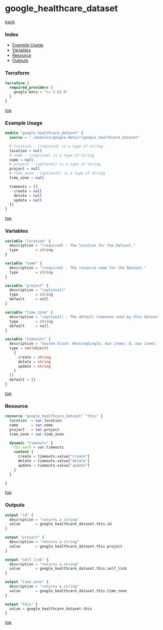 # google_healthcare_dataset

[back](../google-beta.md)

### Index

- [Example Usage](#example-usage)
- [Variables](#variables)
- [Resource](#resource)
- [Outputs](#outputs)

### Terraform

```terraform
terraform {
  required_providers {
    google-beta = ">= 3.62.0"
  }
}
```

[top](#index)

### Example Usage

```terraform
module "google_healthcare_dataset" {
  source = "./modules/google-beta/r/google_healthcare_dataset"

  # location - (required) is a type of string
  location = null
  # name - (required) is a type of string
  name = null
  # project - (optional) is a type of string
  project = null
  # time_zone - (optional) is a type of string
  time_zone = null

  timeouts = [{
    create = null
    delete = null
    update = null
  }]
}
```

[top](#index)

### Variables

```terraform
variable "location" {
  description = "(required) - The location for the Dataset."
  type        = string
}

variable "name" {
  description = "(required) - The resource name for the Dataset."
  type        = string
}

variable "project" {
  description = "(optional)"
  type        = string
  default     = null
}

variable "time_zone" {
  description = "(optional) - The default timezone used by this dataset. Must be a either a valid IANA time zone name such as\n\"America/New_York\" or empty, which defaults to UTC. This is used for parsing times in resources\n(e.g., HL7 messages) where no explicit timezone is specified."
  type        = string
  default     = null
}

variable "timeouts" {
  description = "nested block: NestingSingle, min items: 0, max items: 0"
  type = set(object(
    {
      create = string
      delete = string
      update = string
    }
  ))
  default = []
}
```

[top](#index)

### Resource

```terraform
resource "google_healthcare_dataset" "this" {
  location  = var.location
  name      = var.name
  project   = var.project
  time_zone = var.time_zone

  dynamic "timeouts" {
    for_each = var.timeouts
    content {
      create = timeouts.value["create"]
      delete = timeouts.value["delete"]
      update = timeouts.value["update"]
    }
  }

}
```

[top](#index)

### Outputs

```terraform
output "id" {
  description = "returns a string"
  value       = google_healthcare_dataset.this.id
}

output "project" {
  description = "returns a string"
  value       = google_healthcare_dataset.this.project
}

output "self_link" {
  description = "returns a string"
  value       = google_healthcare_dataset.this.self_link
}

output "time_zone" {
  description = "returns a string"
  value       = google_healthcare_dataset.this.time_zone
}

output "this" {
  value = google_healthcare_dataset.this
}
```

[top](#index)